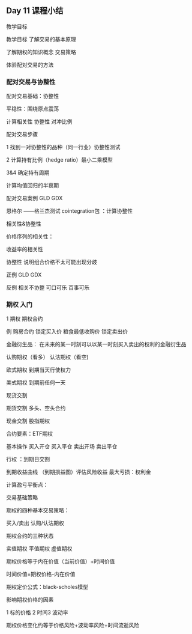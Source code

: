 ## Day 11 课程小结

教学目标

教学目标 了解交易的基本原理

了解期权的知识概念 交易策略

体验配对交易的方法

### 配对交易与协整性

配对交易基础：协整性

平稳性：围绕原点震荡

计算相关性 协整性 对冲比例

配对交易步骤

1 找到一对协整性的品种（同一行业）协整性测试

2 计算持有比例（hedge ratio）最小二乘模型

3&4 确定持有周期

计算均值回归的半衰期

配对交易案例 GLD GDX

恩格尔 ——格兰杰测试 cointegration包 ：计算协整性



相关性&协整性

价格序列的相关性：

 收益率的相关性

协整性 说明组合价格不太可能出现分歧

正例 GLD GDX

反例 相关不协整 可口可乐 百事可乐



### 期权 入门

1 期权 期权合约

例 购房合约 锁定买入价 粮食最低收购价 锁定卖出价

金融衍生品： 在未来的某一时刻可以以某一时刻买入卖出的权利的金融衍生品

认购期权（看多） 认沽期权（看空)

欧式期权 到期当天行使权力

美式期权 到期前任何一天

现货交割

期货交割 多头、空头合约

现金交割 股指期权

合约要素：ETF期权

基本操作 买入开仓 买入平仓 卖出开场 卖出平仓

行权 ：到期日交割

到期收益曲线 （到期损益图）评估风险收益 最大亏损：权利金 

计算盈亏平衡点：

交易基础策略

期权的四种基本交易策略：

买入/卖出 认购/认沽期权

期权合约的三种状态 

实值期权 平值期权 虚值期权

期权价格等于内在价值（当前价值）+时间价值

时间价值=期权价格-内在价值

期权定价公式：black-scholes模型

影响期权价格的因素

1 标的价格 2 时间3 波动率

期权价格变化约等于价格风险+波动率风险+时间流逝风险